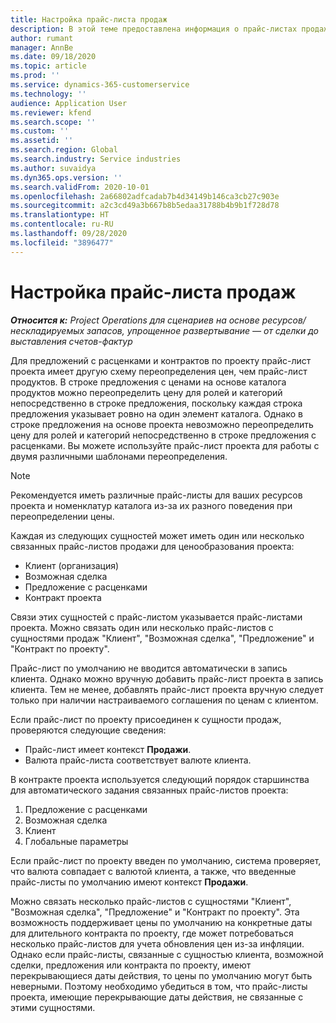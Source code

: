 ```yaml
---
title: Настройка прайс-листа продаж
description: В этой теме предоставлена информация о прайс-листах продаж для ценообразования проекта.
author: rumant
manager: AnnBe
ms.date: 09/18/2020
ms.topic: article
ms.prod: ''
ms.service: dynamics-365-customerservice
ms.technology: ''
audience: Application User
ms.reviewer: kfend
ms.search.scope: ''
ms.custom: ''
ms.assetid: ''
ms.search.region: Global
ms.search.industry: Service industries
ms.author: suvaidya
ms.dyn365.ops.version: ''
ms.search.validFrom: 2020-10-01
ms.openlocfilehash: 2a66802adfcadab7b4d34149b146ca3cb27c903e
ms.sourcegitcommit: a2c3cd49a3b667b8b5edaa31788b4b9b1f728d78
ms.translationtype: HT
ms.contentlocale: ru-RU
ms.lasthandoff: 09/28/2020
ms.locfileid: "3896477"
---
```

# <a name="sales-price-list-setup"></a>Настройка прайс-листа продаж

_**Относится к:** Project Operations для сценариев на основе ресурсов/нескладируемых запасов, упрощенное развертывание — от сделки до выставления счетов-фактур_

Для предложений с расценками и контрактов по проекту прайс-лист проекта имеет другую схему переопределения цен, чем прайс-лист продуктов. В строке предложения с ценами на основе каталога продуктов можно переопределить цену для ролей и категорий непосредственно в строке предложения, поскольку каждая строка предложения указывает ровно на один элемент каталога. Однако в строке предложения на основе проекта невозможно переопределить цену для ролей и категорий непосредственно в строке предложения с расценками. Вы можете используйте прайс-лист проекта для работы с двумя различными шаблонами переопределения.

> [!NOTE]
> Рекомендуется иметь различные прайс-листы для ваших ресурсов проекта и номенклатур каталога из-за их разного поведения при переопределении цены.

Каждая из следующих сущностей может иметь один или несколько связанных прайс-листов продажи для ценообразования проекта:

- Клиент (организация) 
- Возможная сделка 
- Предложение с расценками 
- Контракт проекта

Связи этих сущностей с прайс-листом указывается прайс-листами проекта. Можно связать один или несколько прайс-листов с сущностями продаж "Клиент", "Возможная сделка", "Предложение" и "Контракт по проекту".

Прайс-лист по умолчанию не вводится автоматически в запись клиента. Однако можно вручную добавить прайс-лист проекта в запись клиента. Тем не менее, добавлять прайс-лист проекта вручную следует только при наличии настраиваемого соглашения по ценам с клиентом. 

Если прайс-лист по проекту присоединен к сущности продаж, проверяются следующие сведения:

- Прайс-лист имеет контекст **Продажи**. 
- Валюта прайс-листа соответствует валюте клиента. 

В контракте проекта используется следующий порядок старшинства для автоматического задания связанных прайс-листов проекта:

1. Предложение с расценками
2. Возможная сделка
3. Клиент 
4. Глобальные параметры 

Если прайс-лист по проекту введен по умолчанию, система проверяет, что валюта совпадает с валютой клиента, а также, что введенные прайс-листы по умолчанию имеют контекст **Продажи**.

Можно связать несколько прайс-листов с сущностями "Клиент", "Возможная сделка", "Предложение" и "Контракт по проекту". Эта возможность поддерживает цены по умолчанию на конкретные даты для длительного контракта по проекту, где может потребоваться несколько прайс-листов для учета обновления цен из-за инфляции. Однако если прайс-листы, связанные с сущностью клиента, возможной сделки, предложения или контракта по проекту, имеют перекрывающиеся даты действия, то цены по умолчанию могут быть неверными. Поэтому необходимо убедиться в том, что прайс-листы проекта, имеющие перекрывающие даты действия, не связанные с этими сущностями.
